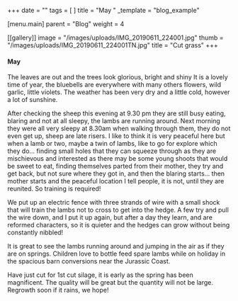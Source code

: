 +++
date = ""
tags = [ ]
title = "May "
_template = "blog_example"

[menu.main]
parent = "Blog"
weight = 4

[[gallery]]
image = "/images/uploads/IMG_20190611_224001.jpg"
thumb = "/images/uploads/IMG_20190611_224001TN.jpg"
title = "Cut grass"
+++


#### May

The leaves are out and the trees look glorious, bright and shiny It is a lovely time of year, the bluebells are everywhere with many others flowers, wild garlic, little violets. The weather has been very dry and a little cold, however a lot of sunshine.

After checking the sheep this evening at 9.30 pm they are still busy eating, blaring and not at all sleepy, the lambs are running around. Next morning they were all very sleepy at 8.30am when walking through them, they do not even get up, sheep are late risers. I like to think it is very peaceful here but when a lamb or two, maybe a twin of lambs, like to go for explore which they do... finding small holes that they can squeeze through as they are mischievous and interested as there may be some young shoots that would be sweet to eat, finding themselves parted from their mother, they try and get back, but not sure where they got in, and then the blaring starts... then mother starts and the peaceful location I tell people, it is not, until they are reunited. So training is required!

We put up an electric fence with three strands of wire with a small shock that will train the lambs not to cross to get into the hedge. A few try and pull the wire down, and I put it up again, but after a day they learn, and are reformed characters, so it is quieter and the hedges can grow without being constantly nibbled!

It is great to see the lambs running around and jumping in the air as if they are on springs. Children love to bottle feed spare lambs while on holiday in the spacious barn conversions near the Jurassic Coast.

Have just cut for 1st cut silage, it is early as the spring has been magnificent. The quality will be great but the quantity will not be large. Regrowth soon if it rains, we hope!
